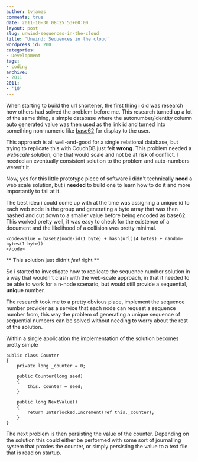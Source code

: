 ```yaml
---
author: tvjames
comments: true
date: 2011-10-30 08:25:53+00:00
layout: post
slug: unwind-sequences-in-the-cloud
title: 'Unwind: Sequences in the cloud'
wordpress_id: 200
categories:
- Development
tags:
- coding
archive: 
- 2011
2011:
- '10'
---
```


When starting to build the url shortener, the first thing i did was research how others had solved the problem before me. This research turned up a lot of the same thing, a simple database where the autonumber/identity column auto generated value was then used as the link id and turned into something non-numeric like [base62](http://birdhouse.org/blog/2010/10/24/base62-urls-django/) for display to the user.

This approach is all well-and-good for a single relational database, but trying to replicate this with CouchDB just felt **wrong**. This problem needed a _webscale_ solution, one that would scale and not be at risk of conflict. I needed an eventually consistent solution to the problem and auto-numbers weren't it.

Now, yes for this little prototype piece of software i didn't technically **need** a web scale solution, but i **needed** to build one to learn how to do it and more importantly to fail at it.

The best idea i could come up with at the time was assigning a unique id to each web node in the group and generating a byte array that was then hashed and cut down to a smaller value before being encoded as base62. This worked pretty well, it was easy to check for the existence of a document and the likelihood of a collision was pretty minimal.

    <code>value = base62(node-id(1 byte) + hash(url)(4 bytes) + random-bytes(1 byte))
    </code>

** This solution just didn't _feel_ right **

So i started to investigate how to replicate the sequence number solution in a way that wouldn't clash with the web-scale approach, in that it needed to be able to work for a n-node scenario, but would still provide a sequential, **unique** number.

The research took me to a pretty obvious place, implement the sequence number provider as a service that each node can request a sequence number from, this way the problem of generating a unique sequence of sequential numbers can be solved without needing to worry about the rest of the solution.

Within a single application the implementation of the solution becomes pretty simple

```
public class Counter
{
    private long _counter = 0;

    public Counter(long seed)
    {
        this._counter = seed;
    }

    public long NextValue()
    {
        return Interlocked.Increment(ref this._counter);
    }
}
```

The next problem is then persisting the value of the counter. Depending on the solution this could either be performed with some sort of journalling system that proxies the counter, or simply persisting the value to a text file that is read on startup.

